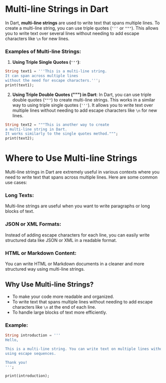# Multi-line Strings in Dart

In Dart, **multi-line strings** are used to write text that spans multiple lines. To create a multi-line string, you can use triple quotes (`'''` or `"""`). This allows you to write text over several lines without needing to add escape characters like `\n` for new lines.

### Examples of Multi-line Strings:

1. **Using Triple Single Quotes (`'''`)**:
```dart
String text1 = '''This is a multi-line string.
It can span across multiple lines
without the need for escape characters.''';
print(text1);
```
2. **Using Triple Double Quotes (""") in Dart**: In Dart, you can use triple double quotes (`"""`) to create multi-line strings. This works in a similar way to using triple single quotes (`'''`). It allows you to write text over multiple lines without needing to add escape characters like `\n` for new lines.
   
```dart
String text2 = """This is another way to create
a multi-line string in Dart.
It works similarly to the single quotes method.""";
print(text2);
```

# Where to Use Multi-line Strings

Multi-line strings in Dart are extremely useful in various contexts where you need to write text that spans across multiple lines. Here are some common use cases:

### Long Texts:
Multi-line strings are useful when you want to write paragraphs or long blocks of text.

### JSON or XML Formats:
Instead of adding escape characters for each line, you can easily write structured data like JSON or XML in a readable format.

### HTML or Markdown Content:
You can write HTML or Markdown documents in a cleaner and more structured way using multi-line strings.

## Why Use Multi-line Strings?

- To make your code more readable and organized.
- To write text that spans multiple lines without needing to add escape characters like `\n` at the end of each line.
- To handle large blocks of text more efficiently.

### Example:

```dart
String introduction = '''
Hello,

This is a multi-line string. You can write text on multiple lines without
using escape sequences.

Thank you!
''';

print(introduction);
